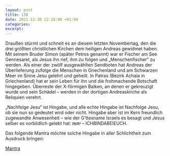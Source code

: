 ```yaml
---
layout: post
title: 138
date: 2021-11-30 12:18:00 +01:00
categories: 
excerpt: 
---
```


Draußen stürmt und schneit es an diesem letzten Novembertag, den die drei größten christlichen Kirchen dem heiligen Andreas gewidmet haben. Mit seinem Bruder Simon (später Petros genannt) war er Fischer am See Gennesaret, als Jesus ihn rief, ihm zu folgen und „Menschenfischer“ zu werden. Als einer der zwölf ausgewählten Sendboten hat Andreas der Überlieferung zufolge die Menschen in Griechenland und am Schwarzen Meer im Sinne Jesu gelehrt und geheilt. In Patras (Bezirk Achaia in Griechenland) hat er sein Leben für ihn und die frohmachende Botschaft hingegeben. Überreste der X-förmigen Balken, an denen er gekreuzigt wurde und sein Schädel – werden in der dortigen Andreaskirche als Reliquien verehrt.

„Nachfolge Jesu“ ist Hingabe, und alle echte Hingabe ist Nachfolge Jesu, ob sie nun so gedeutet wird oder nicht. Hingabe aber ist im Kern freundlich zugewandte Anwesenheit – wie der G’ttesname Israels es besagt und Jesus selber es vorbildlich gelebt hat: **יהוה** – ICHBINDABEIEUCH.

Das folgende Mantra möchte solche Hingabe in aller Schlichtheit zum Ausdruck bringen:

[Mantra](/audio/138.m4a)
